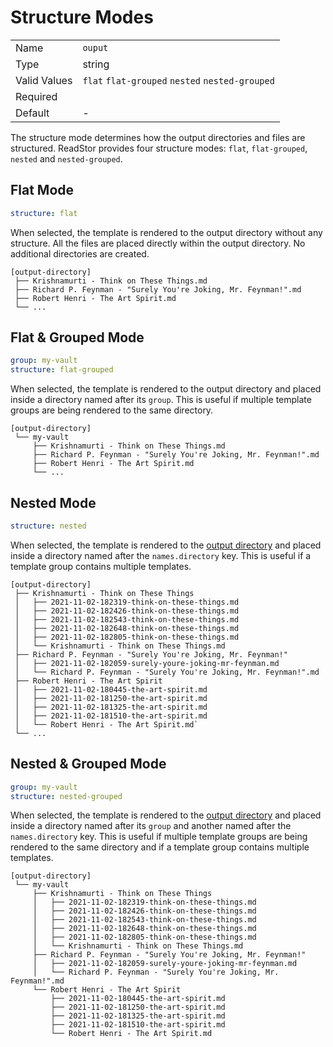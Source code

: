 # Structure Modes

|              |                                                 |
| ------------ | ----------------------------------------------- |
| Name         | `ouput`                                         |
| Type         | string                                          |
| Valid Values | `flat` `flat-grouped` `nested` `nested-grouped` |
| Required     | <i class="fa fa-check"></i>                     |
| Default      | -                                               |

The structure mode determines how the output directories and files are structured. ReadStor provides
four structure modes: `flat`, `flat-grouped`, `nested` and `nested-grouped`.

## Flat Mode

```yaml
structure: flat
```

When selected, the template is rendered to the output directory without any structure. All the files
are placed directly within the output directory. No additional directories are created.

```plaintext
[output-directory]
 ├── Krishnamurti - Think on These Things.md
 ├── Richard P. Feynman - "Surely You're Joking, Mr. Feynman!".md
 ├── Robert Henri - The Art Spirit.md
 └── ...
```

## Flat & Grouped Mode

```yaml
group: my-vault
structure: flat-grouped
```

When selected, the template is rendered to the output directory and placed inside a directory
named after its `group`. This is useful if multiple template groups are being rendered to the same
directory.

```plaintext
[output-directory]
 └── my-vault
     ├── Krishnamurti - Think on These Things.md
     ├── Richard P. Feynman - "Surely You're Joking, Mr. Feynman!".md
     ├── Robert Henri - The Art Spirit.md
     └── ...
```

## Nested Mode

```yaml
structure: nested
```

When selected, the template is rendered to the [output directory][output-directory] and placed
inside a directory named after the `names.directory` key. This is useful if a template group
contains multiple templates.

```plaintext
[output-directory]
 ├── Krishnamurti - Think on These Things
 │   ├── 2021-11-02-182319-think-on-these-things.md
 │   ├── 2021-11-02-182426-think-on-these-things.md
 │   ├── 2021-11-02-182543-think-on-these-things.md
 │   ├── 2021-11-02-182648-think-on-these-things.md
 │   ├── 2021-11-02-182805-think-on-these-things.md
 │   └── Krishnamurti - Think on These Things.md
 ├── Richard P. Feynman - "Surely You're Joking, Mr. Feynman!"
 │   ├── 2021-11-02-182059-surely-youre-joking-mr-feynman.md
 │   └── Richard P. Feynman - "Surely You're Joking, Mr. Feynman!".md
 ├── Robert Henri - The Art Spirit
 │   ├── 2021-11-02-180445-the-art-spirit.md
 │   ├── 2021-11-02-181250-the-art-spirit.md
 │   ├── 2021-11-02-181325-the-art-spirit.md
 │   ├── 2021-11-02-181510-the-art-spirit.md
 │   └── Robert Henri - The Art Spirit.md`
 └── ...
```

## Nested & Grouped Mode

```yaml
group: my-vault
structure: nested-grouped
```

When selected, the template is rendered to the [output directory][output-directory] and placed
inside a directory named after its `group` and another named after the `names.directory` key. This
is useful if multiple template groups are being rendered to the same directory and if a template
group contains multiple templates.

```plaintext
[output-directory]
 └── my-vault
     ├── Krishnamurti - Think on These Things
     │   ├── 2021-11-02-182319-think-on-these-things.md
     │   ├── 2021-11-02-182426-think-on-these-things.md
     │   ├── 2021-11-02-182543-think-on-these-things.md
     │   ├── 2021-11-02-182648-think-on-these-things.md
     │   ├── 2021-11-02-182805-think-on-these-things.md
     │   └── Krishnamurti - Think on These Things.md
     ├── Richard P. Feynman - "Surely You're Joking, Mr. Feynman!"
     │   ├── 2021-11-02-182059-surely-youre-joking-mr-feynman.md
     │   └── Richard P. Feynman - "Surely You're Joking, Mr. Feynman!".md
     └── Robert Henri - The Art Spirit
         ├── 2021-11-02-180445-the-art-spirit.md
         ├── 2021-11-02-181250-the-art-spirit.md
         ├── 2021-11-02-181325-the-art-spirit.md
         ├── 2021-11-02-181510-the-art-spirit.md
         └── Robert Henri - The Art Spirit.md
```

[output-directory]: /intro/options/global.md#--output-directory-path
